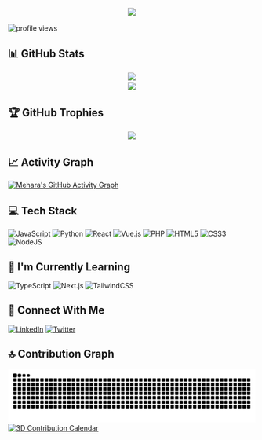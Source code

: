 <p align="center">
  <img src="https://readme-typing-svg.herokuapp.com/?lines=Hi,+I'm+Mehara+Rothila;Full+Stack+Developer;Always+learning+new+things&font=Fira%20Code&center=true&width=440&height=45&color=f75c7e&vCenter=true&size=22">
</p>

<p align="left">
  <img src="https://komarev.com/ghpvc/?username=mehara-rothila&label=Profile%20views&color=0e75b6&style=flat" alt="profile views" />
</p>

## 📊 GitHub Stats

<div align="center">
  <img src="https://github-readme-streak-stats.herokuapp.com/?user=mehara-rothila&theme=radical&hide_border=false" />
</div>

<div align="center">
  <img src="https://github-readme-stats.vercel.app/api/top-langs/?username=mehara-rothila&theme=radical&hide_border=false&include_all_commits=true&count_private=true&layout=compact" />
</div>

## 🏆 GitHub Trophies

<div align="center">
  <img src="https://github-profile-trophy.vercel.app/?username=mehara-rothila&theme=radical&no-frame=false&no-bg=true&margin-w=4" />
</div>

## 📈 Activity Graph

[![Mehara's GitHub Activity Graph](https://github-readme-activity-graph.vercel.app/graph?username=mehara-rothila&theme=tokyo-night)](https://github.com/ashutosh00710/github-readme-activity-graph)

## 💻 Tech Stack

![JavaScript](https://img.shields.io/badge/javascript-%23323330.svg?style=for-the-badge&logo=javascript&logoColor=%23F7DF1E) 
![Python](https://img.shields.io/badge/python-3670A0?style=for-the-badge&logo=python&logoColor=ffdd54) 
![React](https://img.shields.io/badge/react-%2320232a.svg?style=for-the-badge&logo=react&logoColor=%2361DAFB)
![Vue.js](https://img.shields.io/badge/vuejs-%2335495e.svg?style=for-the-badge&logo=vuedotjs&logoColor=%234FC08D)
![PHP](https://img.shields.io/badge/php-%23777BB4.svg?style=for-the-badge&logo=php&logoColor=white)
![HTML5](https://img.shields.io/badge/html5-%23E34F26.svg?style=for-the-badge&logo=html5&logoColor=white)
![CSS3](https://img.shields.io/badge/css3-%231572B6.svg?style=for-the-badge&logo=css3&logoColor=white)
![NodeJS](https://img.shields.io/badge/node.js-6DA55F?style=for-the-badge&logo=node.js&logoColor=white)

## 🌱 I'm Currently Learning

![TypeScript](https://img.shields.io/badge/typescript-%23007ACC.svg?style=for-the-badge&logo=typescript&logoColor=white)
![Next.js](https://img.shields.io/badge/Next-black?style=for-the-badge&logo=next.js&logoColor=white)
![TailwindCSS](https://img.shields.io/badge/tailwindcss-%2338B2AC.svg?style=for-the-badge&logo=tailwind-css&logoColor=white)

## 🔗 Connect With Me

[![LinkedIn](https://img.shields.io/badge/LinkedIn-%230077B5.svg?logo=linkedin&logoColor=white)](https://linkedin.com/in/your-linkedin) 
[![Twitter](https://img.shields.io/badge/Twitter-%231DA1F2.svg?logo=Twitter&logoColor=white)](https://twitter.com/your-twitter) 

## 🔝 Contribution Graph

<div align="center">
  <img src="https://github.com/mehara-rothila/mehara-rothila/blob/output/github-contribution-grid-snake-dark.svg" />
</div>

<a href="https://skyline.github.com/mehara-rothila/2024" target="_blank">
  <img src="https://img.shields.io/badge/See%20My%203D%20Contribution%20Calendar-skyline.github.com-blue?style=for-the-badge" alt="3D Contribution Calendar"/>
</a>
